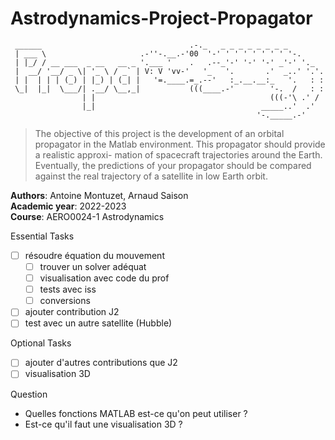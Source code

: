 # Astrodynamics-Project-Propagator

```
 ______                                 .-._   _ _ _ _ _ _ _ _
 | ___ \                     .-''-.__.-'00  '-' ' ' ' ' ' ' ' '-.
 | |_/ / __ ___  _ __   __ _ '.___ '    .   .--_'-' '-' '-' _'-' '._
 |  __/ '__/ _ \| '_ \ / _` | V: V 'vv-'   '_   '.       .'  _..' '.'.
 | |  | | | (_) | |_) | (_| |   '=.____.=_.--'   :_.__.__:_   '.   : :
 \_|  |_|  \___/| .__/ \__,_|           (((____.-'        '-.  /   : :
                | |                                       (((-'\ .' /
                |_|                                     _____..'  .'
                                                       '-._____.-'

```

>The objective of this project is the development of an orbital propagator in the Matlab environment. This propagator should provide a realistic approxi- mation of spacecraft trajectories around the Earth. Eventually, the predictions of your propagator should be compared against the real trajectory of a satellite in low Earth orbit.

**Authors**: Antoine Montuzet, Arnaud Saison \
**Academic year**: 2022-2023 \
**Course**: AERO0024-1 Astrodynamics

Essential Tasks
- [ ] résoudre équation du mouvement
    - [ ] trouver un solver adéquat
    - [ ] visualisation avec code du prof 
    - [ ] tests avec iss
    - [ ] conversions
- [ ] ajouter contribution J2
- [ ] test avec un autre satellite (Hubble)

Optional Tasks
- [ ] ajouter d'autres contributions que J2
- [ ] visualisation 3D

Question
- Quelles fonctions MATLAB est-ce qu'on peut utiliser ?
- Est-ce qu'il faut une visualisation 3D ?
